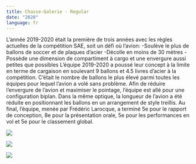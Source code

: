 ```yaml
---
title: Chasse-Galerie - Regular
date: "2020"
language: fr
---
```

L’année 2019-2020 était la première de trois années avec les règles actuelles de la compétition SAE, soit un défi où l’avion:
-Soulève le plus de ballons de soccer et de plaques d’acier
-Décolle en moins de 30 mètres
-Possède une dimension de compartiment à cargo et une envergure aussi petites que possibles
L’équipe 2019-2020 a poussé leur concept à la limite en terme de cargaison en soulevant 9 ballons et 4.5 livres d’acier à la compétition. C’était le nombre de ballons le plus élevé parmi toutes les équipes pour lequel l’avion a volé sans problème. Afin de réduire l’envergure de l’avion et maximiser le pointage, l’équipe est allé pour une configuration biplan. Dans la même optique, la longueur de l’avion a été réduite en positionnant les ballons en un arrangement de style treillis. 
Au final, l’équipe, menée par Frédéric Larocque, a terminé  5e pour le rapport de conception, 8e pour la présentation orale, 5e pour les performances en vol et 5e pour le classement global. 

![](https://res.cloudinary.com/decninixz/image/upload/v1595283815/avion_cargo_site_web_full_res-08202_ne6ywj.jpg)

![](https://res.cloudinary.com/decninixz/image/upload/v1595361053/avion_cargo_site_web_full_res-08938_ad81gw.jpg)

![](https://res.cloudinary.com/decninixz/image/upload/v1595361054/avion_cargo_site_web_full_res-09012_jouid1.jpg)